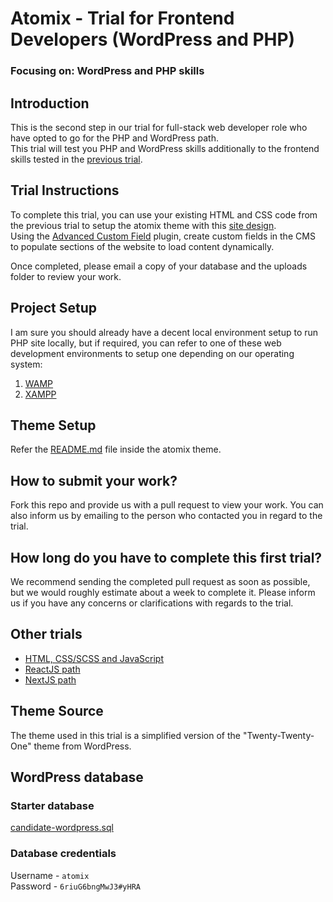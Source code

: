 # Atomix - Trial for Frontend Developers (WordPress and PHP)
### Focusing on: WordPress and PHP skills

## Introduction
This is the second step in our trial for full-stack web developer role who have opted to go for the PHP and WordPress path.\
This trial will test you PHP and WordPress skills additionally to the frontend skills tested in the [previous trial](https://github.com/atomixdesign/candidate-project-html-css).

## Trial Instructions
To complete this trial, you can use your existing HTML and CSS code from the previous trial to setup the atomix theme with this [site design](https://xd.adobe.com/view/9b96df8b-7468-4806-9b66-1a0cd6e30fa4-cec5/). \
Using the [Advanced Custom Field](https://www.advancedcustomfields.com/resources/) plugin, create custom fields in the CMS to populate sections of the website to load content dynamically.

Once completed, please email a copy of your database and the uploads folder to review your work.

## Project Setup
I am sure you should already have a decent local environment setup to run PHP site locally, but if required, you can refer to one of these web development environments to setup one depending on our operating system:
1. [WAMP](https://www.wampserver.com/en/)
2. [XAMPP](https://www.apachefriends.org/)

## Theme Setup

Refer the [README.md](https://github.com/atomixdesign/candidate-project-wordpress/tree/main/wp-content/themes/atomix) file inside the atomix theme.

## How to submit your work?
Fork this repo and provide us with a pull request to view your work. You can also inform us by emailing to the person who contacted you in regard to the trial.

## How long do you have to complete this first trial?
We recommend sending the completed pull request as soon as possible, but we would roughly estimate about a week to complete it. Please inform us if you have any concerns or clarifications with regards to the trial.

## Other trials
- [HTML, CSS/SCSS and JavaScript](https://github.com/atomixdesign/candidate-project-html-css)
- [ReactJS path](https://github.com/atomixdesign/candidate-project-react)
- [NextJS path](https://github.com/atomixdesign/candidate-project-next)

## Theme Source
The theme used in this trial is a simplified version of the "Twenty-Twenty-One" theme from WordPress.

## WordPress database
### Starter database 
[candidate-wordpress.sql](https://drive.google.com/file/d/1gI55OxEYLNlsguF7fVTcYADCUniXiAzs/view?usp=sharing)

### Database credentials
Username - `atomix` \
Password - `6riuG6bngMwJ3#yHRA`
